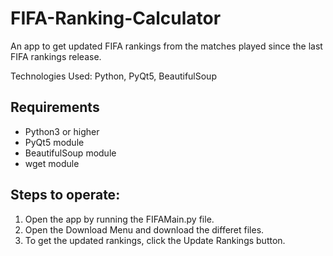# FIFA-Ranking-Calculator
An app to get updated FIFA rankings from the matches played since the last FIFA rankings release.

Technologies Used: Python, PyQt5, BeautifulSoup

## Requirements
- Python3 or higher
- PyQt5 module
- BeautifulSoup module
- wget module

## Steps to operate:
 1. Open the app by running the FIFAMain.py file.
 2. Open the Download Menu and download the differet files.
 3. To get the updated rankings, click the Update Rankings button.
